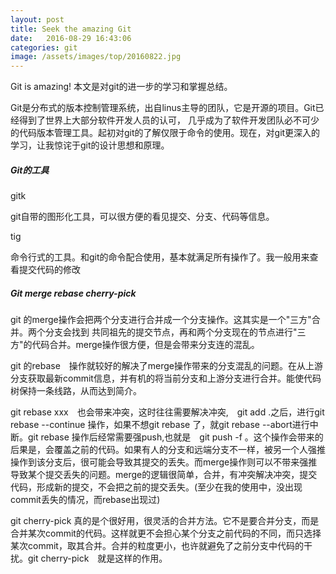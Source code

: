 ```yaml
---
layout: post
title: Seek the amazing Git
date:   2016-08-29 16:43:06
categories: git
image: /assets/images/top/20160822.jpg
---
```




Git is amazing! 本文是对git的进一步的学习和掌握总结。

Git是分布式的版本控制管理系统，出自linus主导的团队，它是开源的项目。Git已经得到了世界上大部分软件开发人员的认可，
几乎成为了软件开发团队必不可少的代码版本管理工具。起初对git的了解仅限于命令的使用。现在，对git更深入的学习，让我惊诧于git的设计思想和原理。

##### Git的工具

gitk

git自带的图形化工具，可以很方便的看见提交、分支、代码等信息。

tig

命令行式的工具。和git的命令配合使用，基本就满足所有操作了。我一般用来查看提交代码的修改

##### Git merge rebase cherry-pick

git 的merge操作会把两个分支进行合并成一个分支操作。这其实是一个"三方"合并。两个分支会找到
共同祖先的提交节点，再和两个分支现在的节点进行"三方"的代码合并。merge操作很方便，但是会带来分支连的混乱。

git 的rebase　操作就较好的解决了merge操作带来的分支混乱的问题。在从上游分支获取最新commit信息，并有机的将当前分支和上游分支进行合并。能使代码树保持一条线路，从而达到简介。

git rebase xxx　也会带来冲突，这时往往需要解决冲突,　git add .之后，进行git rebase --continue 操作，如果不想git rebase 了，就git rebase --abort进行中断。git rebase 操作后经常需要强push,也就是　git push -f 。这个操作会带来的后果是，会覆盖之前的代码。如果有人的分支和远端分支不一样，被另一个人强推操作到该分支后，很可能会导致其提交的丢失。而merge操作则可以不带来强推导致某个提交丢失的问题。merge的逻辑很简单，合并，有冲突解决冲突，提交代码，形成新的提交，不会把之前的提交丢失。(至少在我的使用中，没出现commit丢失的情况，而rebase出现过)

git cherry-pick 真的是个很好用，很灵活的合并方法。它不是要合并分支，而是合并某次commit的代码。这样就更不会担心某个分支之前代码的不同，而只选择某次commit，取其合并。合并的粒度更小，也许就避免了之前分支中代码的干扰。git cherry-pick　就是这样的作用。
